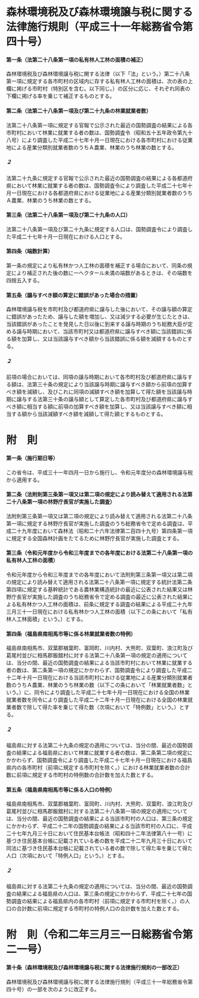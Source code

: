 # 森林環境税及び森林環境譲与税に関する法律施行規則（平成三十一年総務省令第四十号）
#### 第一条（法第二十八条第一項の私有林人工林の面積の補正）
森林環境税及び森林環境譲与税に関する法律（以下「法」という。）第二十八条第一項に規定する各市町村の区域内に存する私有林人工林の面積は、次の表の上欄に掲げる市町村（特別区を含む。以下同じ。）の区分に応じ、それぞれ同表の下欄に掲げる率を乗じて補正するものとする。
#### 第二条（法第二十八条第一項及び第二十九条の林業就業者数）
法第二十八条第一項に規定する官報で公示された最近の国勢調査の結果による各市町村において林業に就業する者の数は、国勢調査令（昭和五十五年政令第九十八号）により調査した平成二十七年十月一日現在における各市町村における従業地による産業分類別就業者数のうちＡ農業、林業のうち林業の数とする。
##### ２
法第二十九条に規定する官報で公示された最近の国勢調査の結果による各都道府県において林業に就業する者の数は、国勢調査令により調査した平成二十七年十月一日現在における各都道府県における従業地による産業分類別就業者数のうちＡ農業、林業のうち林業の数とする。
#### 第三条（法第二十八条第一項及び第二十九条の人口）
法第二十八条第一項及び第二十九条に規定する人口は、国勢調査令により調査した平成二十七年十月一日現在における人口とする。
#### 第四条（端数計算）
第一条の規定により私有林かつ人工林の面積を補正する場合において、同条の規定により補正された後の数に一ヘクタール未満の端数があるときは、その端数を四捨五入する。
#### 第五条（譲与すべき額の算定に錯誤があった場合の措置）
森林環境譲与税を市町村及び都道府県に譲与した後において、その譲与額の算定に錯誤があったため、譲与した額を増加し、又は減少する必要が生じたときは、当該錯誤があったことを発見した日以後に到来する譲与時期のうち総務大臣が定める譲与時期において、当該市町村又は都道府県に譲与すべき額に当該錯誤に係る額を加算し、又は当該譲与すべき額から当該錯誤に係る額を減額するものとする。
##### ２
前項の場合においては、同項の譲与時期において各市町村及び都道府県に譲与する額は、法第三十条の規定により当該譲与時期に譲与すべき額から前項の加算すべき額を減額し、及びこれに同項の減額すべき額を加算して得た額を当該譲与時期に譲与する法第三十条の譲与額として算定した各市町村及び都道府県に譲与すべき額に相当する額に前項の加算すべき額を加算し、又は当該譲与すべき額に相当する額から当該減額すべき額を減額して得た額とするものとする。
# 附　則
#### 第一条（施行期日等）
この省令は、平成三十一年四月一日から施行し、令和元年度分の森林環境譲与税から適用する。
#### 第二条（法附則第三条第一項又は第二項の規定により読み替えて適用される法第二十八条第一項の林野庁長官が実施した調査）
法附則第三条第一項又は第二項の規定により読み替えて適用される法第二十八条第一項に規定する林野庁長官が実施した調査のうち総務省令で定める調査は、平成二十九年度において森林法（昭和二十六年法律第二百四十九号）第四条第一項に規定する全国森林計画をたてるために林野庁長官が実施した調査とする。
#### 第三条（令和元年度から令和三年度までの各年度における法第二十八条第一項の私有林人工林の面積）
令和元年度から令和三年度までの各年度において法附則第三条第一項又は第二項の規定により読み替えて適用される法第二十八条第一項に規定する統計法第二条第四項に規定する基幹統計である農林業構造統計の最近に公表された結果又は林野庁長官が実施した調査のうち総務省令で定める調査の最近に公表された結果による私有林かつ人工林の面積は、前条に規定する調査の結果による平成二十九年三月三十一日現在における私有林かつ人工林の面積（以下この条において「私有林人工林面積」という。）とする。
#### 第四条（福島県南相馬市等に係る林業就業者数の特例）
福島県南相馬市、双葉郡楢葉町、富岡町、川内村、大熊町、双葉町、浪江町及び葛尾村並びに相馬郡飯舘村に対する法第二十八条第一項の規定の適用については、当分の間、最近の国勢調査の結果による当該市町村において林業に就業する者の数は、第二条第一項の規定にかかわらず、国勢調査令により調査した平成二十二年十月一日現在における当該市町村における従業地による産業分類別就業者数のうちＡ農業、林業のうち林業の数（以下この条において「林業就業者数」という。）に、同令により調査した平成二十七年十月一日現在における全国の林業就業者数を同令により調査した平成二十二年十月一日現在における全国の林業就業者数で除して得た率を乗じて得た数（次項において「特例数」という。）とする。
##### ２
福島県に対する法第二十九条の規定の適用については、当分の間、最近の国勢調査の結果による福島県において林業に就業する者の数は、第二条第二項の規定にかかわらず、国勢調査令により調査した平成二十七年十月一日現在における福島県内の各市町村（前項に規定する市町村を除く。）における林業就業者数の合計数に前項に規定する市町村の特例数の合計数を加えた数とする。
#### 第五条（福島県南相馬市等に係る人口の特例）
福島県南相馬市、双葉郡楢葉町、富岡町、川内村、大熊町、双葉町、浪江町及び葛尾村並びに相馬郡飯舘村に対する法第二十八条第一項の規定の適用については、当分の間、最近の国勢調査の結果による当該市町村の人口は、第三条の規定にかかわらず、平成二十二年の国勢調査の結果による当該市町村の人口に、平成二十七年九月三十日において住民基本台帳法（昭和四十二年法律第八十一号）に基づき住民基本台帳に記載されている者の数を平成二十二年九月三十日において同法に基づき住民基本台帳に記載されている者の数で除して得た率を乗じて得た人口（次項において「特例人口」という。）とする。
##### ２
福島県に対する法第二十九条の規定の適用については、当分の間、最近の国勢調査の結果による福島県の人口は、第三条の規定にかかわらず、平成二十七年の国勢調査の結果による福島県内の各市町村（前項に規定する市町村を除く。）の人口の合計数に前項に規定する市町村の特例人口の合計数を加えた数とする。
# 附　則（令和二年三月三一日総務省令第二一号）
#### 第十条（森林環境税及び森林環境譲与税に関する法律施行規則の一部改正）
森林環境税及び森林環境譲与税に関する法律施行規則（平成三十一年総務省令第四十号）の一部を次のように改正する。

